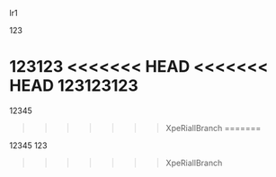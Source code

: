 lr1

123

123123
<<<<<<< HEAD
<<<<<<< HEAD
123123123
=======

12345

>>>>>>> XpeRiallBranch
=======

12345
123

>>>>>>> XpeRiallBranch
